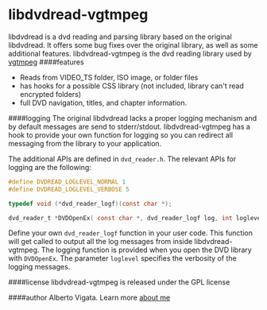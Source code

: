 # libdvdread-vgtmpeg
libdvdread is a dvd reading and parsing library based on the original libdvdread. It offers some bug fixes over the original library, as well as some additional features. libdvdread-vgtmpeg is the dvd reading library used by [vgtmpeg]
####features
- Reads from VIDEO_TS folder, ISO image, or folder files
- has hooks for a possible CSS library (not included, library can't read encrypted folders)
- full DVD navigation, titles, and chapter information.

####logging
The original libdvdread lacks a proper logging mechanism and by default messages are send to stderr/stdout. libdvdread-vgtmpeg has a hook to provide your own function for logging so you can redirect all messaging from the library to your application.

The additional APIs are defined in `dvd_reader.h`. The relevant APIs for logging are the following:

```c
#define DVDREAD_LOGLEVEL_NORMAL 1
#define DVDREAD_LOGLEVEL_VERBOSE 5

typedef void (*dvd_reader_logf)(const char *);

dvd_reader_t *DVDOpenEx( const char *, dvd_reader_logf log, int loglevel );

```

Define your own `dvd_reader_logf` function in your user code. This function will get called to output all the log messages from inside libdvdread-vgtmpeg. The logging function is provided when you open the DVD library with `DVDOpenEx`. The parameter `loglevel` specifies the verbosity of the logging messages.

####license
libdvdread-vgtmpeg is released under the GPL license

####author
Alberto Vigata. Learn more [about me](http://vigata.com/about)




[vgtmpeg]:http://github.com/concalma/vgtmpeg


